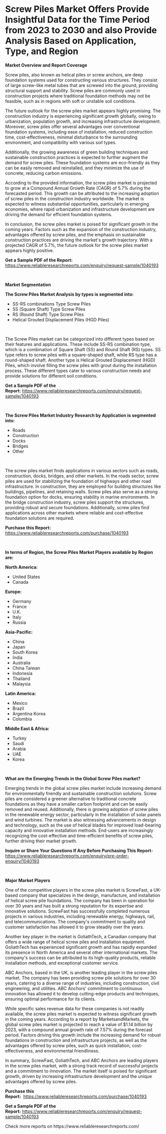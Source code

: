 <p><h1>Screw Piles Market Offers Provide Insightful Data for the Time Period from 2023 to 2030 and also Provide Analysis Based on Application, Type, and Region</h1></p><p><strong>Market Overview and Report Coverage</strong></p>
<p><p>Screw piles, also known as helical piles or screw anchors, are deep foundation systems used for constructing various structures. They consist of large screw-like metal tubes that are screwed into the ground, providing structural support and stability. Screw piles are commonly used in construction projects where traditional foundation methods may not be feasible, such as in regions with soft or unstable soil conditions.</p><p>The future outlook for the screw piles market appears highly promising. The construction industry is experiencing significant growth globally, owing to urbanization, population growth, and increasing infrastructure development. Moreover, screw piles offer several advantages over conventional foundation systems, including ease of installation, reduced construction time, cost-effectiveness, minimal disturbance to the surrounding environment, and compatibility with various soil types.</p><p>Additionally, the growing awareness of green building techniques and sustainable construction practices is expected to further augment the demand for screw piles. These foundation systems are eco-friendly as they can be easily removed and reinstalled, and they minimize the use of concrete, reducing carbon emissions.</p><p>According to the provided information, the screw piles market is projected to grow at a Compound Annual Growth Rate (CAGR) of 5.7% during the forecasted period. This growth can be attributed to the increasing adoption of screw piles in the construction industry worldwide. The market is expected to witness substantial opportunities, particularly in emerging economies, where rapid urbanization and infrastructure development are driving the demand for efficient foundation systems.</p><p>In conclusion, the screw piles market is poised for significant growth in the coming years. Factors such as the expansion of the construction industry, advantages offered by screw piles, and the emphasis on sustainable construction practices are driving the market's growth trajectory. With a projected CAGR of 5.7%, the future outlook for the screw piles market appears highly positive.</p></p>
<p><strong>Get a Sample PDF of the Report:</strong> <a href="https://www.reliableresearchreports.com/enquiry/request-sample/1040193">https://www.reliableresearchreports.com/enquiry/request-sample/1040193</a></p>
<p>&nbsp;</p>
<p><strong>Market Segmentation</strong></p>
<p><strong>The Screw Piles Market Analysis by types is segmented into:</strong></p>
<p><ul><li>SS-RS combinations Type Screw Piles</li><li>SS (Square Shaft) Type Screw Piles</li><li>RS (Round Shaft) Type Screw Piles</li><li>Helical Grouted Displacement Piles (HGD Piles)</li></ul></p>
<p>&nbsp;</p>
<p><p>The Screw Piles market can be categorized into different types based on their features and applications. These include SS-RS combination type, which is a combination of Square Shaft (SS) and Round Shaft (RS) types. SS type refers to screw piles with a square-shaped shaft, while RS type has a round-shaped shaft. Another type is Helical Grouted Displacement (HGD) Piles, which involve filling the screw piles with grout during the installation process. These different types cater to various construction needs and provide solutions for different soil conditions.</p></p>
<p><strong>Get a Sample PDF of the Report:</strong>&nbsp;<a href="https://www.reliableresearchreports.com/enquiry/request-sample/1040193">https://www.reliableresearchreports.com/enquiry/request-sample/1040193</a></p>
<p>&nbsp;</p>
<p><strong>The Screw Piles Market Industry Research by Application is segmented into:</strong></p>
<p><ul><li>Roads</li><li>Construction</li><li>Docks</li><li>Bridges</li><li>Other</li></ul></p>
<p>&nbsp;</p>
<p><p>The screw piles market finds applications in various sectors such as roads, construction, docks, bridges, and other markets. In the roads sector, screw piles are used for stabilizing the foundation of highways and other road infrastructure. In construction, they are employed for building structures like buildings, pipelines, and retaining walls. Screw piles also serve as a strong foundation option for docks, ensuring stability in marine environments. In the bridge construction industry, screw piles support the structures, providing robust and secure foundations. Additionally, screw piles find applications across other markets where reliable and cost-effective foundation solutions are required.</p></p>
<p><strong>Purchase this Report:</strong>&nbsp; <a href="https://www.reliableresearchreports.com/purchase/1040193">https://www.reliableresearchreports.com/purchase/1040193</a></p>
<p>&nbsp;</p>
<p><strong>In terms of Region, the Screw Piles Market Players available by Region are:</strong></p>
<p>
    <p> <strong> North America: </strong>
        <ul>
            <li>United States</li>
            <li>Canada</li>
        </ul>
        </p> 
    <p> <strong> Europe: </strong>
        <ul>
            <li>Germany</li>
            <li>France</li>
            <li>U.K.</li>
            <li>Italy</li>
            <li>Russia</li>
        </ul>
        </p> 
    <p> <strong> Asia-Pacific: </strong>
        <ul>
            <li>China</li>
            <li>Japan</li>
            <li>South Korea</li>
            <li>India</li>
            <li>Australia</li>
            <li>China Taiwan</li>
            <li>Indonesia</li>
            <li>Thailand</li>
            <li>Malaysia</li>
        </ul>
        </p> 
    <p> <strong> Latin America: </strong>
        <ul>
            <li>Mexico</li>
            <li>Brazil</li>
            <li>Argentina Korea</li>
            <li>Colombia</li>
        </ul>
        </p> 
    <p> <strong> Middle East & Africa: </strong>
        <ul>
            <li>Turkey</li>
            <li>Saudi</li>
            <li>Arabia</li>
            <li>UAE</li>
            <li>Korea</li>
        </ul>
    </p>
    </p>
<p>&nbsp;</p>
<p><strong>What are the Emerging Trends in the Global Screw Piles market?</strong></p>
<p><p>Emerging trends in the global screw piles market include increasing demand for environmentally friendly and sustainable construction solutions. Screw piles are considered a greener alternative to traditional concrete foundations as they have a smaller carbon footprint and can be easily removed and reused. Additionally, there is growing adoption of screw piles in the renewable energy sector, particularly in the installation of solar panels and wind turbines. The market is also witnessing advancements in design and technology, such as the use of helical blades for improved load-bearing capacity and innovative installation methods. End-users are increasingly recognizing the cost-effective and time-efficient benefits of screw piles, further driving their market growth.</p></p>
<p><strong>Inquire or Share Your Questions If Any Before Purchasing This Report</strong>- <a href="https://www.reliableresearchreports.com/enquiry/pre-order-enquiry/1040193">https://www.reliableresearchreports.com/enquiry/pre-order-enquiry/1040193</a></p>
<p>&nbsp;</p>
<p><strong>Major Market Players</strong></p>
<p><p>One of the competitive players in the screw piles market is ScrewFast, a UK-based company that specializes in the design, manufacture, and installation of helical screw pile foundations. The company has been in operation for over 30 years and has built a strong reputation for its expertise and innovative solutions. ScrewFast has successfully completed numerous projects in various industries, including renewable energy, highways, rail, and telecommunications. The company's commitment to quality and customer satisfaction has allowed it to grow steadily over the years.</p><p>Another key player in the market is GoliathTech, a Canadian company that offers a wide range of helical screw piles and installation equipment. GoliathTech has experienced significant growth and has rapidly expanded its presence in North America and several other international markets. The company's success can be attributed to its high-quality products, reliable installation methods, and exceptional customer service.</p><p>ABC Anchors, based in the UK, is another leading player in the screw piles market. The company has been providing screw pile solutions for over 30 years, catering to a diverse range of industries, including construction, civil engineering, and utilities. ABC Anchors' commitment to continuous innovation has allowed it to develop cutting-edge products and techniques, ensuring optimal performance for its clients.</p><p>While specific sales revenue data for these companies is not readily available, the screw piles market is expected to witness significant growth in the coming years. According to a report by MarketsandMarkets, the global screw piles market is projected to reach a value of $1.14 billion by 2023, with a compound annual growth rate of 7.57% during the forecast period. Factors driving this growth include the increasing demand for robust foundations in construction and infrastructure projects, as well as the advantages offered by screw piles, such as quick installation, cost-effectiveness, and environmental friendliness.</p><p>In summary, ScrewFast, GoliathTech, and ABC Anchors are leading players in the screw piles market, with a strong track record of successful projects and a commitment to innovation. The market itself is poised for significant growth, driven by increasing infrastructure development and the unique advantages offered by screw piles.</p></p>
<p><strong>Purchase this Report:</strong>&nbsp;&nbsp;<a href="https://www.reliableresearchreports.com/purchase/1040193">https://www.reliableresearchreports.com/purchase/1040193</a></p>
<p></p>
<p><strong>Get a Sample PDF of the Report:</strong>&nbsp;<a href="https://www.reliableresearchreports.com/enquiry/request-sample/1040193">https://www.reliableresearchreports.com/enquiry/request-sample/1040193</a></p>
<p>Check more reports on https://www.reliableresearchreports.com/</p>